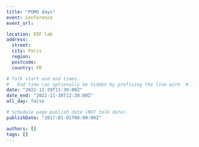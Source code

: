 ```yaml
---
title: "PGMO days"
event: Conference
event_url:

location: EDF lab
address:
  street:
  city: Paris
  region:
  postcode:
  country: FR

# Talk start and end times.
#   End time can optionally be hidden by prefixing the line with `#`.
date: "2022-11-29T11:30:00Z"
date_end: "2022-11-30T12:30:00Z"
all_day: false

# Schedule page publish date (NOT talk date).
publishDate: "2017-01-01T00:00:00Z"

authors: []
tags: []
---
```

